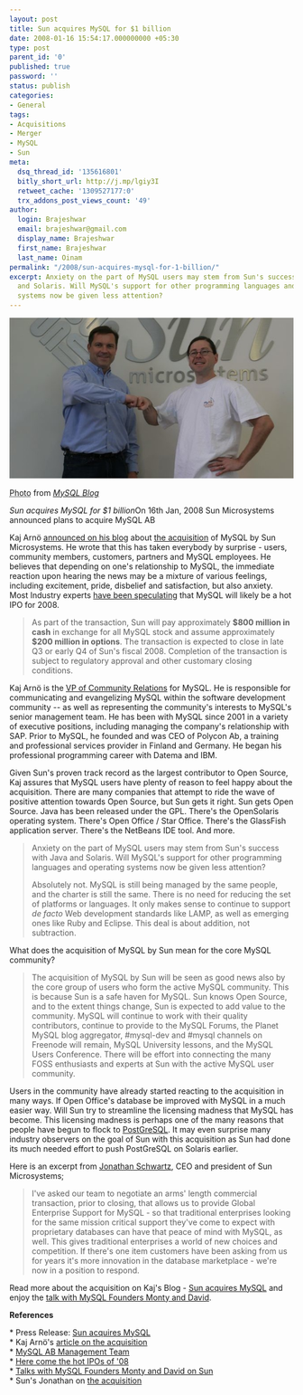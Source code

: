 ```yaml
---
layout: post
title: Sun acquires MySQL for $1 billion
date: 2008-01-16 15:54:17.000000000 +05:30
type: post
parent_id: '0'
published: true
password: ''
status: publish
categories:
- General
tags:
- Acquisitions
- Merger
- MySQL
- Sun
meta:
  dsq_thread_id: '135616801'
  bitly_short_url: http://j.mp/lgiy3I
  retweet_cache: '1309527177:0'
  trx_addons_post_views_count: '49'
author:
  login: Brajeshwar
  email: brajeshwar@gmail.com
  display_name: Brajeshwar
  first_name: Brajeshwar
  last_name: Oinam
permalink: "/2008/sun-acquires-mysql-for-1-billion/"
excerpt: Anxiety on the part of MySQL users may stem from Sun's success with Java
  and Solaris. Will MySQL's support for other programming languages and operating
  systems now be given less attention?
---
```

<div class="figure"><img src="/static/2008/01/sun-acquires-mysql.jpg" alt="Sun acquires MySQL" />
<p class="credit"><abbr class="type" title="Photograph">Photo</abbr> from <cite><a href="http://blogs.mysql.com/">MySQL Blog</a></cite></p>
<p class="caption"><em class="title">Sun acquires MySQL for $1 billion</em>On 16th Jan, 2008 Sun Microsystems announced plans to acquire MySQL AB</p>
</div>
<p><!--more--></p>
<p>Kaj Arn&ouml; <a href="http://blogs.mysql.com/kaj/2008/01/16/sun-acquires-mysql/">announced on his blog</a> about <a href="http://www.mysql.com/news-and-events/press-release/release_2008_03.html">the acquisition</a> of MySQL by Sun Microsystems. He wrote that this has taken everybody by surprise - users, community members, customers, partners and MySQL employees. He believes that depending on one's relationship to MySQL, the immediate reaction upon hearing the news may be a mixture of various feelings, including excitement, pride, disbelief and satisfaction, but also anxiety. Most Industry experts <a href="http://money.cnn.com/2008/01/10/markets/ipo/copeland_ipowatch.fortune/">have been speculating</a> that MySQL will likely be a hot IPO for 2008.</p>
<blockquote><p>As part of the transaction, Sun will pay approximately <strong>$800 million in cash</strong> in exchange for all MySQL stock and assume approximately <strong>$200 million in options</strong>. The transaction is expected to close in late Q3 or early Q4 of Sun's fiscal 2008. Completion of the transaction is subject to regulatory approval and other customary closing conditions.</p></blockquote>
<p><!-- adman -->Kaj Arn&ouml; is the <a href="http://blogs.mysql.com/kaj/press-release-kaj-arno-appointed-mysql-vp-of-community-relations/">VP of Community Relations</a> for MySQL. He is responsible for communicating and evangelizing MySQL within the software development community -- as well as representing the community's interests to MySQL's senior management team. He has been with MySQL since 2001 in a variety of executive positions, including managing the company's relationship with SAP. Prior to MySQL, he founded and was CEO of Polycon Ab, a training and professional services provider in Finland and Germany. He began his professional programming career with Datema and IBM.</p>
<p>Given Sun's proven track record as the largest contributor to Open Source, Kaj assures that MySQL users have plenty of reason to feel happy about the acquisition. There are many companies that attempt to ride the wave of positive attention towards Open Source, but Sun gets it right. Sun gets Open Source. Java has been released under the GPL. There's the OpenSolaris operating system. There's Open Office / Star Office. There's the GlassFish application server. There's the NetBeans IDE tool. And more.</p>
<blockquote><p>Anxiety on the part of MySQL users may stem from Sun's success with Java and Solaris. Will MySQL's support for other programming languages and operating systems now be given less attention?</p>
<p>Absolutely not. MySQL is still being managed by the same people, and the charter is still the same. There is no need for reducing the set of platforms or languages. It only makes sense to continue to support <em>de facto</em> Web development standards like LAMP, as well as emerging ones like Ruby and Eclipse. This deal is about addition, not subtraction.</p></blockquote>
<p>What does the acquisition of MySQL by Sun mean for the core MySQL community?</p>
<blockquote><p>The acquisition of MySQL by Sun will be seen as good news also by the core group of users who form the active MySQL community. This is because Sun is a safe haven for MySQL. Sun knows Open Source, and to the extent things change, Sun is expected to add value to the community. MySQL will continue to work with their quality contributors, continue to provide to the MySQL Forums, the Planet MySQL blog aggregator, #mysql-dev and #mysql channels on Freenode will remain, MySQL University lessons, and the MySQL Users Conference. There will be effort into connecting the many FOSS enthusiasts and experts at Sun with the active MySQL user community.</p></blockquote>
<p><!-- adman -->Users in the community have already started reacting to the acquisition in many ways. If Open Office's database be improved with MySQL in a much easier way. Will Sun try to streamline the licensing madness that MySQL has become. This licensing madness is perhaps one of the many reasons that people have begun to flock to <a href="http://www.postgresql.org/">PostGreSQL</a>. It may even surprise many industry observers on the goal of Sun with this acquisition as Sun had done its much needed effort to push PostGreSQL on Solaris earlier.</p>
<p>Here is an excerpt from <a href="http://blogs.sun.com/jonathan/">Jonathan Schwartz</a>, CEO and president of Sun Microsystems;</p>
<blockquote><p>I've asked our team to negotiate an arms' length commercial transaction, prior to closing, that allows us to provide Global Enterprise Support for MySQL - so that traditional enterprises looking for the same mission critical support they've come to expect with proprietary databases can have that peace of mind with MySQL, as well. This gives traditional enterprises a world of new choices and competition. If there's one item customers have been asking from us for years it's more innovation in the database marketplace - we're now in a position to respond.</p></blockquote>
<p>Read more about the acquisition on Kaj's Blog - <a href="http://blogs.mysql.com/kaj/2008/01/16/sun-acquires-mysql/">Sun acquires MySQL</a> and enjoy the <a href="http://blogs.mysql.com/kaj/2008/01/16/talking-to-mysql-founders-monty-and-david-on-sun/">talk with MySQL Founders Monty and David</a>.</p>
<p><strong>References</strong></p>
<p>* Press Release: <a href="http://www.mysql.com/news-and-events/press-release/release_2008_03.html">Sun acquires MySQL</a><br />
* Kaj Arn&ouml;'s <a href="http://blogs.mysql.com/kaj/2008/01/16/sun-acquires-mysql/">article on the acquisition</a><br />
* <a href="http://www.mysql.com/company/management.html">MySQL AB Management Team</a><br />
* <a href="http://money.cnn.com/2008/01/10/markets/ipo/copeland_ipowatch.fortune/">Here come the hot IPOs of '08</a><br />
* <a href="http://blogs.mysql.com/kaj/2008/01/16/talking-to-mysql-founders-monty-and-david-on-sun/">Talks with MySQL Founders Monty and David on Sun</a><br />
* Sun's Jonathan on <a href="http://blogs.sun.com/jonathan/entry/winds_of_change_are_blowing">the acquisition</a></p>
